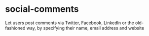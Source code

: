 social-comments
===============

Let users post comments via Twitter, Facebook, LinkedIn or the old-fashioned way, by specifying their name, email address and website
